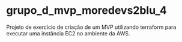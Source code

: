 # grupo_d_mvp_moredevs2blu_4
Projeto de exercício de criação de um MVP utilizando terraform para executar uma instância EC2 no ambiente da AWS.
